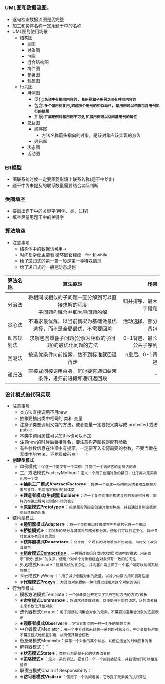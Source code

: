 ### UML图和数据流图、
  + 逐句检查数据流图是否完整
  + 加工和实体名称一定用题干中的名称
  + UML图的使用场景
    + 结构图
      + 类图
      + 对象图
      + 包图
      + 组合结构图
      + 构件图
      + 部署图
      + 制品图
    + 行为图
      + 用例图
        + 泛化:**`名称中有相同内容的`，`基用例和子用例之间有共同内容的`**
        + 包含:**`多个基用例复用`,`跨越多个用例的相似动作`，`基用例可以依赖包含用例执行的结果`**
        + 扩展:**`扩展用例对基用例不可见`,`扩展用例可以访问基用例的属性`**
      + 交互图
        + 顺序图
          + 方法名称箭头指向的对象，是该对象应该实现的方法
        + 通讯图
      + 状态图
      + 活动图
### ER模型
  + 画联系的时候一定要画菱形填上联系名称(题干中给出)
  + 题干中为未提及的联系数量需要结合实际判断
### 类图填空
  + 要画出题干中的关键字(用例、类、过程)
  + 填空尽量用题干中的关键字
### 算法填空
  + 注意事项
    + 结构体中的数据访问用->
    + 时间复杂度主要看 循环嵌套程度，for 和while
    + 给了递归式的第一空一般是第一种特殊情况
    + 给了递归式的一般是动态规划
  
  |算法名称|算法原理|场景|
  |:--|:--:|--:|
  |分治法|将相同或相似的子问题一直分解到可以直接求解的程度<br>子问题的解合并即为原问题的解|归并排序、最大字段和|
  |贪心法|不追求最优解，以当前情况为基础做最优选择，而不是全局最优，不需要回溯|活动选择、部分背包|
  |动态规划法|求解包含重叠子问题(分解为相似的子问题)的最优化问题的方法<br>|0-1背包、最长公共子序列|
  |回溯法|按选优条件向前搜索，达不到标准就回退再走|n皇后、0-1背包|
  |递归法|直接或间接调用自身，同时要有递归结束条件，递归前进段和递归返回段|-|
  
### [设计模式的代码实现](https://www.jianshu.com/p/2d16df9b1036)
  + 注意事项:
    + 类方法直接调用不用new
    + 抽象要抽出类中相同的 类和 变量
    + 注意子类要调用父类的方法，或者变量一定要把父类写成  protected 或者 public
    + 本类中调用属性可以加this也可以不加
    + 注意new的时候后面接类名，要注意构造函数是否有参数
    + 有些参数信息在注释中有提示，一定要写入实际需要的参数，不要当做在写类中的方法，不要写成形参！！！
  + **创建型模式**
    + 单例模式：`保证一个类仅有一个实例，并提供一个访问它的全局访问点`
    + 工厂方法模式FactoryMethod：`定义一个用于创建对象的接口，让子类决定实例化哪一个类`
    + **※抽象工厂模式AbstractFactory※**：`提供一个创建一系列相关或者相互依赖对象的接口，无需指定他们的具体类`
    + **※建造者模式(生成器)Bulider※**：`讲一个复杂对象的构建与它的表示相分离，同样的构建过程可以创建不同的表示`
    + **※原型模式Prototype※**：`用原型实例指定创建对象的种类，并且通过复制这些原型创建新的对象`
  + 结构型模式
    + **※适配器模式Adapter※**：`将一个类的接口转换成客户希望的另外一个接口`
    + **※桥接模式※**：`将抽象的部分与其实现的部分相分离，使他们可以独立变化，将N*M转化成N+M组合的思想`
    + **※装饰器模式Decorator※**：`允许向一个现有的对象添加新的功能，同时又不改变其结构`
    + [**※组合模式Compostie※**](https://www.bilibili.com/video/av63681488/?p=78)：`一种将对象组合成树状的层次结构的模式，用来表示“部分-整体”的关系，使用户对单个对象和组合对象具有一致的访问性`
    + 外观模式Facade：`隐藏系统的复杂性，并向客户端提供了一个客户端可以访问系统的接口`
    + 享元模式FlyWeight：`用于减少创建对象的数量，以减少内存占用和提高性能`
    + **※代理模式Proxy※**：`为其他对象提供一种代理以控制对这个对象的访问`
  + 行为型模式
    + 模板方法模式Template：`一个抽象类公开定义了执行它的方法的方式/模板`
    + **※命令模式Command※**：`将请求封装成对象，以便使用不同的请求、队列或者日志来参数化其他对象`
    + 迭代器模式iterator：`用于顺序访问集合对象的元素，不需要知道集合对象的底层表示`
    + **※观察者模式Observer※**：`定义对象间的一种一对多的依赖关系`
    + 中介者模式Mediator：`用一个中介对象来封装一系列的对象交互，中介者使各对象不需要显式地相互引用，从而使其耦合松散`
    + 备忘录模式Memento：`保存一个对象的某个状态，以便在适当的时候恢复对象`
    + 解释器模式：``
    + **※状态模式State※**：`类的行为是基于它的状态改变的`
    + **※策略模式※**：`定义一系列算法，把他们一个一个的封装起来，并且使他们可以相互替换`
    + 职责链模式Chain of Responsibility：``
    + **※访问者模式Visitor※**：`使用了一个访问者类，它改变了元素类的执行算法`
